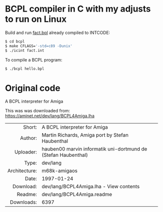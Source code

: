 # BCPL compiler in C with my adjusts to run on Linux

Build and run [fact.bpl](./bcpl/fact.bpl) already compiled to INTCODE:

```bash
$ cd bcpl
$ make CFLAGS='-std=c89 -Dunix'
$ ./icint fact.int
```

To compile a BCPL program:
```bash
$ ./bcpl hello.bpl
```


# Original code

A BCPL interpreter for Amiga

This was was downloaded from: https://aminet.net/dev/lang/BCPL4Amiga.lha

|               |       |
| ------------: | ----- |
| Short:        | A BCPL interpreter for Amiga |
| Author:       | Martin Richards, Amiga port by Stefan Haubenthal |
| Uploader:	    | hauben00 marvin informatik uni-dortmund de (Stefan Haubenthal) |
| Type:         | dev/lang |
| Architecture: |	m68k-amigaos |
| Date:         | 1997-01-24 |
| Download:     |	dev/lang/BCPL4Amiga.lha - View contents |
| Readme:       | dev/lang/BCPL4Amiga.readme |
| Downloads:    | 6397 |
